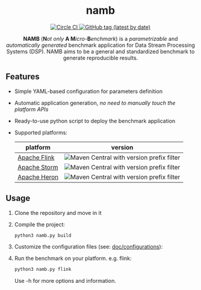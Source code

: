 <h1 align="center"> namb </h1>

<p align="center" style="text-align:center">
    <a href="https://circleci.com/gh/ale93p/namb">
        <img src="https://circleci.com/gh/ale93p/namb.svg?style=svg&circle-token=61b5a845848493f3a460eae0c42bdc489bc63d28" title="Circle CI" alt="Circle CI" />
    </a>
    <a href="https://img.shields.io/github/release/ale93p/namb">
        <img src="https://img.shields.io/github/release/ale93p/namb" title="GitHub tag (latest by date)" alt="GitHub tag (latest by date)" />
    </a>
</p>
     
<p align="center">
    <b>NAMB</b> (<b>N</b><i>ot only</i> <b>A M</b><i>icro-</i><b>B</b><i>enchmark</i>) is a <i>parametrizable</i> and <i>automatically generated</i> benchmark
application for Data Stream Processing Systems (DSP). 
NAMB aims to be a general and standardized benchmark to generate reproducible results.
</p>

## Features

* Simple YAML-based configuration for parameters definition
* Automatic application generation, _no need to manually touch the platform APIs_
* Ready-to-use python script to deploy the benchmark application
* Supported platforms:

    | platform | version |
    |------|----|
    | [Apache Flink](https://flink.apache.org/) | ![Maven Central with version prefix filter](https://img.shields.io/maven-central/v/org.apache.flink/flink-java/1.7.svg?style=flat-square) |
    | [Apache Storm](https://storm.apache.org/) | ![Maven Central with version prefix filter](https://img.shields.io/maven-central/v/org.apache.storm/storm-core/1.2.svg?style=flat-square) |
    | [Apache Heron](https://apache.github.io/incubator-heron/) | ![Maven Central with version prefix filter](https://img.shields.io/maven-central/v/com.twitter.heron/heron-api/0.17.svg?style=flat-square) | 

## Usage

1. Clone the repository and move in it

2. Compile the project:
     ```bash
     python3 namb.py build
     ```
3. Customize the configuration files (see: [doc/configurations](https://ale93p.github.io/namb/docs/configurations.html)): 
5. Run the benchmark on your platform. e.g. flink:
     ```bash
     python3 namb.py flink
     ```
    Use -h for more options and information.

